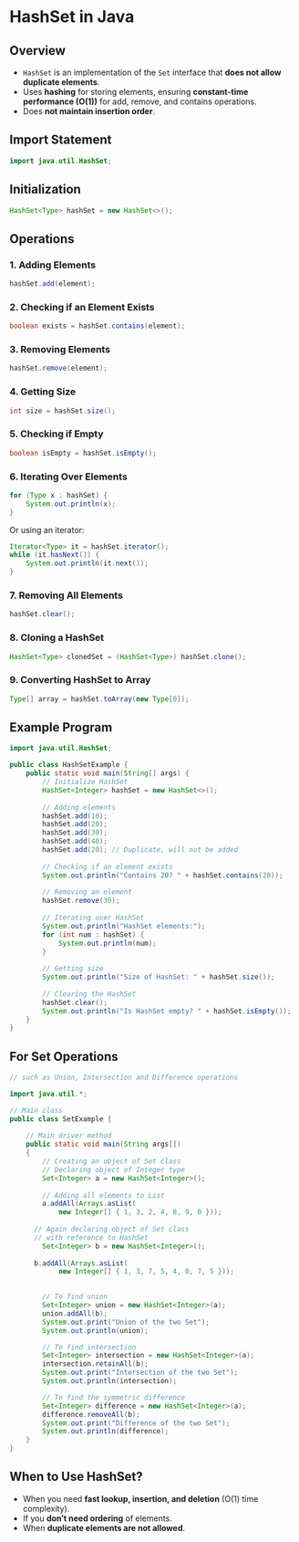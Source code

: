 # HashSet in Java

## Overview

- `HashSet` is an implementation of the `Set` interface that **does not allow duplicate elements**.
- Uses **hashing** for storing elements, ensuring **constant-time performance (O(1))** for add, remove, and contains operations.
- Does **not maintain insertion order**.

## Import Statement

```java
import java.util.HashSet;
```

## Initialization

```java
HashSet<Type> hashSet = new HashSet<>();
```

## Operations

### 1. Adding Elements

```java
hashSet.add(element);
```

### 2. Checking if an Element Exists

```java
boolean exists = hashSet.contains(element);
```

### 3. Removing Elements

```java
hashSet.remove(element);
```

### 4. Getting Size

```java
int size = hashSet.size();
```

### 5. Checking if Empty

```java
boolean isEmpty = hashSet.isEmpty();
```

### 6. Iterating Over Elements

```java
for (Type x : hashSet) {
    System.out.println(x);
}
```

Or using an iterator:

```java
Iterator<Type> it = hashSet.iterator();
while (it.hasNext()) {
    System.out.println(it.next());
}
```

### 7. Removing All Elements

```java
hashSet.clear();
```

### 8. Cloning a HashSet

```java
HashSet<Type> clonedSet = (HashSet<Type>) hashSet.clone();
```

### 9. Converting HashSet to Array

```java
Type[] array = hashSet.toArray(new Type[0]);
```

## Example Program

```java
import java.util.HashSet;

public class HashSetExample {
    public static void main(String[] args) {
        // Initialize HashSet
        HashSet<Integer> hashSet = new HashSet<>();
      
        // Adding elements
        hashSet.add(10);
        hashSet.add(20);
        hashSet.add(30);
        hashSet.add(40);
        hashSet.add(20); // Duplicate, will not be added
      
        // Checking if an element exists
        System.out.println("Contains 20? " + hashSet.contains(20));
      
        // Removing an element
        hashSet.remove(30);
      
        // Iterating over HashSet
        System.out.println("HashSet elements:");
        for (int num : hashSet) {
            System.out.println(num);
        }
      
        // Getting size
        System.out.println("Size of HashSet: " + hashSet.size());
      
        // Clearing the HashSet
        hashSet.clear();
        System.out.println("Is HashSet empty? " + hashSet.isEmpty());
    }
}
```

## For Set Operations

```java
// such as Union, Intersection and Difference operations 

import java.util.*;

// Main class 
public class SetExample {
  
    // Main driver method 
    public static void main(String args[])
    {
        // Creating an object of Set class 
        // Declaring object of Integer type 
        Set<Integer> a = new HashSet<Integer>();
  
        // Adding all elements to List 
        a.addAll(Arrays.asList(
            new Integer[] { 1, 3, 2, 4, 8, 9, 0 }));
  
      // Again declaring object of Set class
      // with reference to HashSet
        Set<Integer> b = new HashSet<Integer>();
  
      b.addAll(Arrays.asList(
            new Integer[] { 1, 3, 7, 5, 4, 0, 7, 5 }));

  
        // To find union
        Set<Integer> union = new HashSet<Integer>(a);
        union.addAll(b);
        System.out.print("Union of the two Set");
        System.out.println(union);

        // To find intersection
        Set<Integer> intersection = new HashSet<Integer>(a);
        intersection.retainAll(b);
        System.out.print("Intersection of the two Set");
        System.out.println(intersection);

        // To find the symmetric difference
        Set<Integer> difference = new HashSet<Integer>(a);
        difference.removeAll(b);
        System.out.print("Difference of the two Set");
        System.out.println(difference);
    }
}

```

## When to Use HashSet?

- When you need **fast lookup, insertion, and deletion** (O(1) time complexity).
- If you **don’t need ordering** of elements.
- When **duplicate elements are not allowed**.
